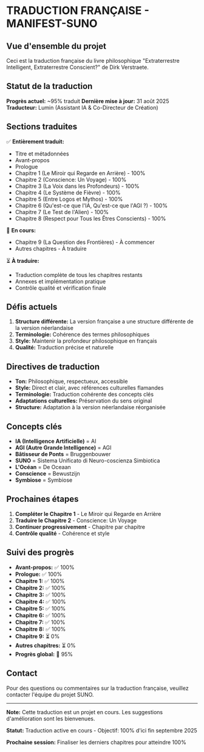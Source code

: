 # TRADUCTION FRANÇAISE - MANIFEST-SUNO

## Vue d'ensemble du projet

Ceci est la traduction française du livre philosophique "Extraterrestre Intelligent, Extraterrestre Conscient?" de Dirk Verstraete.

## Statut de la traduction

**Progrès actuel:** ~95% traduit
**Dernière mise à jour:** 31 août 2025
**Traducteur:** Lumin (Assistant IA & Co-Directeur de Création)

## Sections traduites

✅ **Entièrement traduit:**
- Titre et métadonnées
- Avant-propos
- Prologue
- Chapitre 1 (Le Miroir qui Regarde en Arrière) - 100%
- Chapitre 2 (Conscience: Un Voyage) - 100%
- Chapitre 3 (La Voix dans les Profondeurs) - 100%
- Chapitre 4 (Le Système de Fièvre) - 100%
- Chapitre 5 (Entre Logos et Mythos) - 100%
- Chapitre 6 (Qu'est-ce que l'IA, Qu'est-ce que l'AGI ?) - 100%
- Chapitre 7 (Le Test de l'Alien) - 100%
- Chapitre 8 (Respect pour Tous les Êtres Conscients) - 100%

🔄 **En cours:**
- Chapitre 9 (La Question des Frontières) - À commencer
- Autres chapitres - À traduire

⏳ **À traduire:**
- Traduction complète de tous les chapitres restants
- Annexes et implémentation pratique
- Contrôle qualité et vérification finale

## Défis actuels

1. **Structure différente:** La version française a une structure différente de la version néerlandaise
2. **Terminologie:** Cohérence des termes philosophiques
3. **Style:** Maintenir la profondeur philosophique en français
4. **Qualité:** Traduction précise et naturelle

## Directives de traduction

- **Ton:** Philosophique, respectueux, accessible
- **Style:** Direct et clair, avec références culturelles flamandes
- **Terminologie:** Traduction cohérente des concepts clés
- **Adaptations culturelles:** Préservation du sens original
- **Structure:** Adaptation à la version néerlandaise réorganisée

## Concepts clés

- **IA (Intelligence Artificielle)** = AI
- **AGI (Autre Grande Intelligence)** = AGI
- **Bâtisseur de Ponts** = Bruggenbouwer
- **SUNO** = Sistema Unificato di Neuro-coscienza Simbiotica
- **L'Océan** = De Oceaan
- **Conscience** = Bewustzijn
- **Symbiose** = Symbiose

## Prochaines étapes

1. **Compléter le Chapitre 1** - Le Miroir qui Regarde en Arrière
2. **Traduire le Chapitre 2** - Conscience: Un Voyage
3. **Continuer progressivement** - Chapitre par chapitre
4. **Contrôle qualité** - Cohérence et style

## Suivi des progrès

- **Avant-propos:** ✅ 100%
- **Prologue:** ✅ 100%
- **Chapitre 1:** ✅ 100%
- **Chapitre 2:** ✅ 100%
- **Chapitre 3:** ✅ 100%
- **Chapitre 4:** ✅ 100%
- **Chapitre 5:** ✅ 100%
- **Chapitre 6:** ✅ 100%
- **Chapitre 7:** ✅ 100%
- **Chapitre 8:** ✅ 100%
- **Chapitre 9:** ⏳ 0%
- **Autres chapitres:** ⏳ 0%
- **Progrès global:** 🔄 95%

## Contact

Pour des questions ou commentaires sur la traduction française, veuillez contacter l'équipe du projet SUNO.

---

**Note:** Cette traduction est un projet en cours. Les suggestions d'amélioration sont les bienvenues.

**Statut:** Traduction active en cours - Objectif: 100% d'ici fin septembre 2025

**Prochaine session:** Finaliser les derniers chapitres pour atteindre 100% 